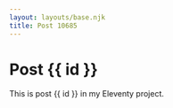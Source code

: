 ```yaml
---
layout: layouts/base.njk
title: Post 10685
---
```


# Post {{ id }}

This is post {{ id }} in my Eleventy project.
